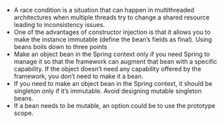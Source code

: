 - A race condition is a situation that can happen in multithreaded architectures when multiple threads try to change a shared resource leading to inconsistency issues.
- One of the advantages of constructor injection is that it allows you to make the instance immutable (define the bean’s fields as final).
Using beans boils down to three points 
- Make an object bean in the Spring context only if you need Spring to manage it so that the framework can augment that bean with a specific capability. If the object doesn’t need any capability offered by the framework, you don’t need to make it a bean. 
- If you need to make an object bean in the Spring context, it should be singleton only if it’s immutable. Avoid designing mutable singleton beans. 
- If a bean needs to be mutable, an option could be to use the prototype scope.
 
